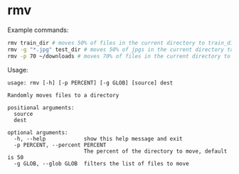 rmv
===
Example commands:

```bash
rmv train_dir # moves 50% of files in the current directory to train_dir
rmv -g "*.jpg" test_dir # moves 50% of jpgs in the current directory to test_dir
rmv -p 70 ~/downloads # moves 70% of files in the current directory to ~/downloads
```

Usage:

    usage: rmv [-h] [-p PERCENT] [-g GLOB] [source] dest

    Randomly moves files to a directory

    positional arguments:
      source
      dest

    optional arguments:
      -h, --help            show this help message and exit
      -p PERCENT, --percent PERCENT
                            The percent of the directory to move, default is 50
      -g GLOB, --glob GLOB  filters the list of files to move
